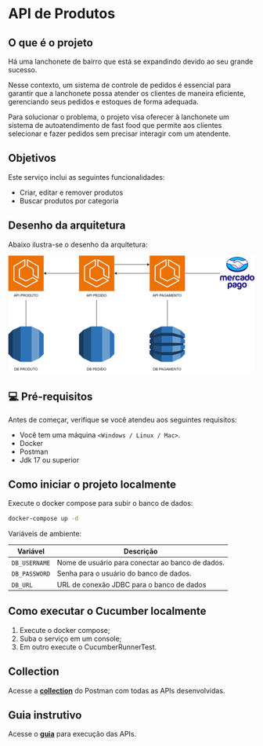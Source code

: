 # API de Produtos

## O que é o projeto

Há uma lanchonete de bairro que está se expandindo devido ao seu grande sucesso.

Nesse contexto, um sistema de controle de pedidos é essencial para garantir que a lanchonete possa atender os clientes
de maneira eficiente, gerenciando seus pedidos e estoques de forma adequada.

Para solucionar o problema, o projeto visa oferecer à lanchonete um sistema de autoatendimento de fast food que permite
aos clientes selecionar e fazer pedidos sem precisar interagir com um atendente.

## Objetivos

Este serviço inclui as seguintes funcionalidades:

- Criar, editar e remover produtos
- Buscar produtos por categoria

## Desenho da arquitetura

Abaixo ilustra-se o desenho da arquitetura:

<p align = "center">
  <img src = assets/arquitetura/arquitetura_servicos.svg>
</p>

## 💻 Pré-requisitos

Antes de começar, verifique se você atendeu aos seguintes requisitos:

* Você tem uma máquina `<Windows / Linux / Mac>`.
* Docker
* Postman
* Jdk 17 ou superior

## Como iniciar o projeto localmente

Execute o docker compose para subir o banco de dados:

```bash
docker-compose up -d
```

Variáveis de ambiente:

| Variável      | Descrição                                        |
|---------------|--------------------------------------------------|
| `DB_USERNAME` | Nome de usuário para conectar ao banco de dados. |
| `DB_PASSWORD` | Senha para o usuário do banco de dados.          |
| `DB_URL`      | URL de conexão JDBC para o banco de dados        |

## Como executar o Cucumber localmente

1. Execute o docker compose;
2. Suba o serviço em um console;
3. Em outro execute o CucumberRunnerTest.

## Collection

Acesse a [**collection**](assets/collection/API_PRODUTO.postman_collection) do Postman com todas as APIs desenvolvidas.

## Guia instrutivo

Acesse o [**guia**](assets/collection/guia.md) para execução das APIs.